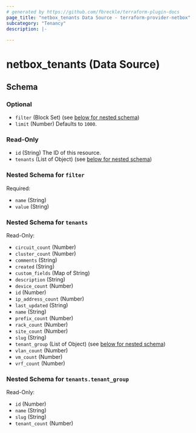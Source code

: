 ```yaml
---
# generated by https://github.com/fbreckle/terraform-plugin-docs
page_title: "netbox_tenants Data Source - terraform-provider-netbox"
subcategory: "Tenancy"
description: |-
  
---
```


# netbox_tenants (Data Source)





<!-- schema generated by tfplugindocs -->
## Schema

### Optional

- `filter` (Block Set) (see [below for nested schema](#nestedblock--filter))
- `limit` (Number) Defaults to `1000`.

### Read-Only

- `id` (String) The ID of this resource.
- `tenants` (List of Object) (see [below for nested schema](#nestedatt--tenants))

<a id="nestedblock--filter"></a>
### Nested Schema for `filter`

Required:

- `name` (String)
- `value` (String)


<a id="nestedatt--tenants"></a>
### Nested Schema for `tenants`

Read-Only:

- `circuit_count` (Number)
- `cluster_count` (Number)
- `comments` (String)
- `created` (String)
- `custom_fields` (Map of String)
- `description` (String)
- `device_count` (Number)
- `id` (Number)
- `ip_address_count` (Number)
- `last_updated` (String)
- `name` (String)
- `prefix_count` (Number)
- `rack_count` (Number)
- `site_count` (Number)
- `slug` (String)
- `tenant_group` (List of Object) (see [below for nested schema](#nestedobjatt--tenants--tenant_group))
- `vlan_count` (Number)
- `vm_count` (Number)
- `vrf_count` (Number)

<a id="nestedobjatt--tenants--tenant_group"></a>
### Nested Schema for `tenants.tenant_group`

Read-Only:

- `id` (Number)
- `name` (String)
- `slug` (String)
- `tenant_count` (Number)


